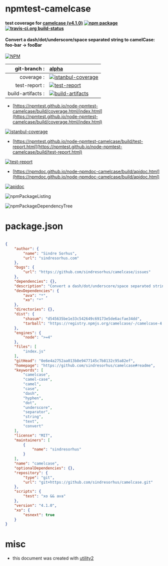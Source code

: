 # npmtest-camelcase

#### test coverage for  [camelcase (v4.1.0)](https://github.com/sindresorhus/camelcase#readme)  [![npm package](https://img.shields.io/npm/v/npmtest-camelcase.svg?style=flat-square)](https://www.npmjs.org/package/npmtest-camelcase) [![travis-ci.org build-status](https://api.travis-ci.org/npmtest/node-npmtest-camelcase.svg)](https://travis-ci.org/npmtest/node-npmtest-camelcase)

#### Convert a dash/dot/underscore/space separated string to camelCase: foo-bar → fooBar

[![NPM](https://nodei.co/npm/camelcase.png?downloads=true&downloadRank=true&stars=true)](https://www.npmjs.com/package/camelcase)

| git-branch : | [alpha](https://github.com/npmtest/node-npmtest-camelcase/tree/alpha)|
|--:|:--|
| coverage : | [![istanbul-coverage](https://npmtest.github.io/node-npmtest-camelcase/build/coverage.badge.svg)](https://npmtest.github.io/node-npmtest-camelcase/build/coverage.html/index.html)|
| test-report : | [![test-report](https://npmtest.github.io/node-npmtest-camelcase/build/test-report.badge.svg)](https://npmtest.github.io/node-npmtest-camelcase/build/test-report.html)|
| build-artifacts : | [![build-artifacts](https://npmtest.github.io/node-npmtest-camelcase/glyphicons_144_folder_open.png)](https://github.com/npmtest/node-npmtest-camelcase/tree/gh-pages/build)|

- [https://npmtest.github.io/node-npmtest-camelcase/build/coverage.html/index.html](https://npmtest.github.io/node-npmtest-camelcase/build/coverage.html/index.html)

[![istanbul-coverage](https://npmtest.github.io/node-npmtest-camelcase/build/screenCapture.buildCi.browser.%252Ftmp%252Fbuild%252Fcoverage.lib.html.png)](https://npmtest.github.io/node-npmtest-camelcase/build/coverage.html/index.html)

- [https://npmtest.github.io/node-npmtest-camelcase/build/test-report.html](https://npmtest.github.io/node-npmtest-camelcase/build/test-report.html)

[![test-report](https://npmtest.github.io/node-npmtest-camelcase/build/screenCapture.buildCi.browser.%252Ftmp%252Fbuild%252Ftest-report.html.png)](https://npmtest.github.io/node-npmtest-camelcase/build/test-report.html)

- [https://npmdoc.github.io/node-npmdoc-camelcase/build/apidoc.html](https://npmdoc.github.io/node-npmdoc-camelcase/build/apidoc.html)

[![apidoc](https://npmdoc.github.io/node-npmdoc-camelcase/build/screenCapture.buildCi.browser.%252Ftmp%252Fbuild%252Fapidoc.html.png)](https://npmdoc.github.io/node-npmdoc-camelcase/build/apidoc.html)

![npmPackageListing](https://npmtest.github.io/node-npmtest-camelcase/build/screenCapture.npmPackageListing.svg)

![npmPackageDependencyTree](https://npmtest.github.io/node-npmtest-camelcase/build/screenCapture.npmPackageDependencyTree.svg)



# package.json

```json

{
    "author": {
        "name": "Sindre Sorhus",
        "url": "sindresorhus.com"
    },
    "bugs": {
        "url": "https://github.com/sindresorhus/camelcase/issues"
    },
    "dependencies": {},
    "description": "Convert a dash/dot/underscore/space separated string to camelCase: foo-bar → fooBar",
    "devDependencies": {
        "ava": "*",
        "xo": "*"
    },
    "directories": {},
    "dist": {
        "shasum": "d545635be1e33c542649c69173e5de6acfae34dd",
        "tarball": "https://registry.npmjs.org/camelcase/-/camelcase-4.1.0.tgz"
    },
    "engines": {
        "node": ">=4"
    },
    "files": [
        "index.js"
    ],
    "gitHead": "0e6e4a2752aa013b8e9477145c7b8132c95a82ef",
    "homepage": "https://github.com/sindresorhus/camelcase#readme",
    "keywords": [
        "camelcase",
        "camel-case",
        "camel",
        "case",
        "dash",
        "hyphen",
        "dot",
        "underscore",
        "separator",
        "string",
        "text",
        "convert"
    ],
    "license": "MIT",
    "maintainers": [
        {
            "name": "sindresorhus"
        }
    ],
    "name": "camelcase",
    "optionalDependencies": {},
    "repository": {
        "type": "git",
        "url": "git+https://github.com/sindresorhus/camelcase.git"
    },
    "scripts": {
        "test": "xo && ava"
    },
    "version": "4.1.0",
    "xo": {
        "esnext": true
    }
}
```



# misc
- this document was created with [utility2](https://github.com/kaizhu256/node-utility2)
